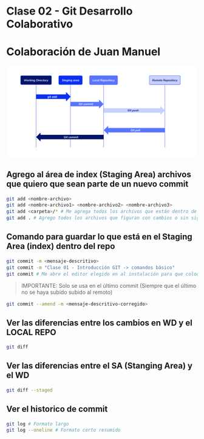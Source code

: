 
# Clase 02 - Git Desarrollo Colaborativo

# Colaboración de Juan Manuel

![Areas](_ref/areas-git.png)

## Agrego al área de index (Staging Area) archivos que quiero que sean parte de un nuevo commit

```sh
git add <nombre-archivo>
git add <nombre-archivo1> <nombre-archivo2> <nombre-archivo3>
git add <carpeta>/* # Me agrega todos los archivos que están dentro de una carpeta
git add . # Agrego todos los archivos que figuran con cambios o sin siguimiento  
```

## Comando para guardar lo que está en el Staging Area (index) dentro del repo

```sh
git commit -m <mensaje-descritivo>
git commit -m "Clase 01 - Introducción GIT -> comandos básico"
git commit # Me abre el editor elegido en al instalación para que coloque un mensaje
```

> IMPORTANTE: Solo se usa en el último commit (Siempre que el último no se haya subido subido al remoto)

```sh
git commit --amend -m <mensaje-descritivo-corregido>
```

## Ver las diferencias entre los cambios en WD y el LOCAL REPO

```sh
git diff
```

## Ver las diferencias entre el SA (Stanging Area) y el WD

```sh
git diff --staged
```

## Ver el historico de commit 

```sh
git log # Formato largo
git log --oneline # Formato corto resumido
```

